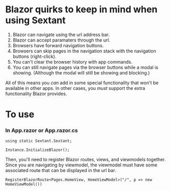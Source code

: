 # Blazor quirks to keep in mind when using Sextant
1. Blazor can navigate using the url address bar.
2. Blazor can accept paramaters through the url.
3. Browsers have forward navigation buttons.
4. Browsers can skip pages in the navigation stack with the navigation buttons (right-click).
5. You can't clear the browser history with app commands.
6. You can still navigate pages via the browser buttons while a modal is showing.  (Although the modal will still be showing and blocking.)

All of this means you _can_ add in some special functionality that won't be available in other apps.  In other cases, you *must* support the extra functionality Blazor provides.

# To use

### In App.razor or App.razor.cs
```
using static Sextant.Sextant;

Instance.InitializeBlazor();

```
Then, you'll need to register Blazor routes, views, and viewmodels together.  Since you are navigating by viewmodel, the viewmodel must have some associated route that can be displayed in the url bar.
```
RegisterBlazorRoute<Pages.HomeView, HomeViewModel>("/", p => new HomeViewModel())
```

